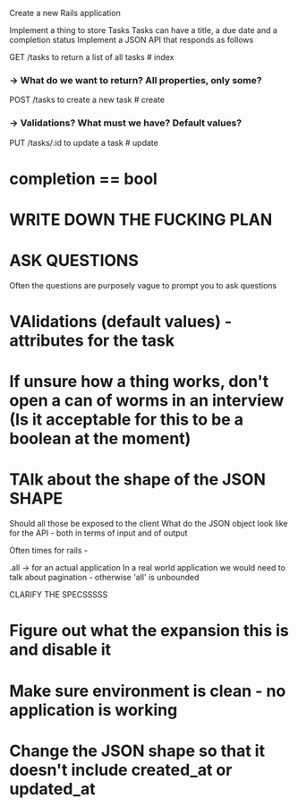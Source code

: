 Create a new Rails application

Implement a thing to store Tasks
Tasks can have a title, a due date and a completion status
Implement a JSON API that responds as follows

GET /tasks to return a list of all tasks # index

### -> What do we want to return? All properties, only some?

POST /tasks to create a new task # create

### -> Validations? What must we have? Default values?

PUT /tasks/:id to update a task # update

# completion == bool

# WRITE DOWN THE FUCKING PLAN

# ASK QUESTIONS

Often the questions are purposely vague to prompt you to ask questions

# VAlidations (default values) - attributes for the task

# If unsure how a thing works, don't open a can of worms in an interview (Is it acceptable for this to be a boolean at the moment)

# TAlk about the shape of the JSON SHAPE

Should all those be exposed to the client
What do the JSON object look like for the API - both in terms of input and of output

Often times for rails -

.all -> for an actual application
In a real world application we would need to talk about pagination - otherwise 'all' is unbounded

CLARIFY THE SPECSSSSS

# Figure out what the expansion this is and disable it

# Make sure environment is clean - no application is working

# Change the JSON shape so that it doesn't include created_at or updated_at
